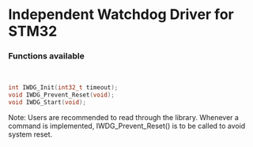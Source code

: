 # Independent Watchdog Driver for STM32


### Functions available

</br>

``` C
int IWDG_Init(int32_t timeout);
void IWDG_Prevent_Reset(void);
void IWDG_Start(void);
```


Note: Users are recommended to read through the library. Whenever a command is implemented, IWDG_Prevent_Reset() is to be called to avoid system reset.
